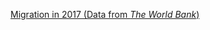 [Migration in 2017 (Data from _The World Bank_)](https://sakmkarim.github.io/Dissertation-Proposal/docs/Global_Migration.html)

